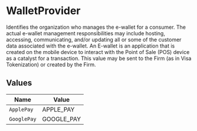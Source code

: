 # WalletProvider

Identifies the organization who manages the e-wallet for a consumer. The actual e-wallet management responsibilities may include hosting, accessing, communicating, and/or updating all or some of the customer data associated with the e-wallet.  An E-wallet is an application that is created on the mobile device to interact with the Point of Sale (POS) device as a catalyst for a transaction. This value may be sent to the Firm (as in Visa Tokenization) or created by the Firm.


## Values

| Name        | Value       |
| ----------- | ----------- |
| `ApplePay`  | APPLE_PAY   |
| `GooglePay` | GOOGLE_PAY  |